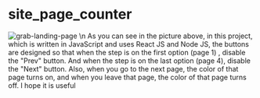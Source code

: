 # site_page_counter
![grab-landing-page](https://github.com/mostafashekari/site_page_counter/blob/main/step.gif)
\n
As you can see in the picture above, in this project, which is written in JavaScript and uses React JS and Node JS, the buttons are designed so that when the step is on the first option (page 1) , disable the "Prev" button. And when the step is on the last option (page 4), disable the "Next" button. Also, when you go to the next page, the color of that page turns on, and when you leave that page, the color of that page turns off. I hope it is useful
